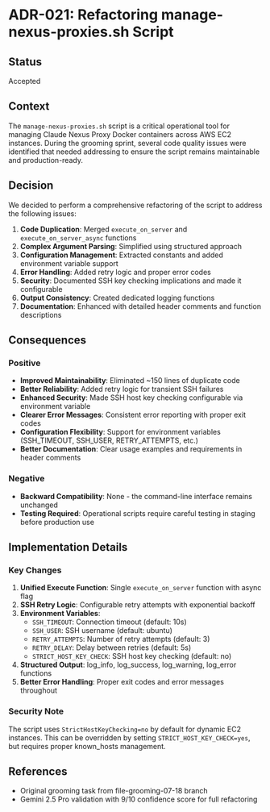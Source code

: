 # ADR-021: Refactoring manage-nexus-proxies.sh Script

## Status

Accepted

## Context

The `manage-nexus-proxies.sh` script is a critical operational tool for managing Claude Nexus Proxy Docker containers across AWS EC2 instances. During the grooming sprint, several code quality issues were identified that needed addressing to ensure the script remains maintainable and production-ready.

## Decision

We decided to perform a comprehensive refactoring of the script to address the following issues:

1. **Code Duplication**: Merged `execute_on_server` and `execute_on_server_async` functions
2. **Complex Argument Parsing**: Simplified using structured approach
3. **Configuration Management**: Extracted constants and added environment variable support
4. **Error Handling**: Added retry logic and proper error codes
5. **Security**: Documented SSH key checking implications and made it configurable
6. **Output Consistency**: Created dedicated logging functions
7. **Documentation**: Enhanced with detailed header comments and function descriptions

## Consequences

### Positive

- **Improved Maintainability**: Eliminated ~150 lines of duplicate code
- **Better Reliability**: Added retry logic for transient SSH failures
- **Enhanced Security**: Made SSH host key checking configurable via environment variable
- **Clearer Error Messages**: Consistent error reporting with proper exit codes
- **Configuration Flexibility**: Support for environment variables (SSH_TIMEOUT, SSH_USER, RETRY_ATTEMPTS, etc.)
- **Better Documentation**: Clear usage examples and requirements in header comments

### Negative

- **Backward Compatibility**: None - the command-line interface remains unchanged
- **Testing Required**: Operational scripts require careful testing in staging before production use

## Implementation Details

### Key Changes

1. **Unified Execute Function**: Single `execute_on_server` function with async flag
2. **SSH Retry Logic**: Configurable retry attempts with exponential backoff
3. **Environment Variables**:
   - `SSH_TIMEOUT`: Connection timeout (default: 10s)
   - `SSH_USER`: SSH username (default: ubuntu)
   - `RETRY_ATTEMPTS`: Number of retry attempts (default: 3)
   - `RETRY_DELAY`: Delay between retries (default: 5s)
   - `STRICT_HOST_KEY_CHECK`: SSH host key checking (default: no)
4. **Structured Output**: log_info, log_success, log_warning, log_error functions
5. **Better Error Handling**: Proper exit codes and error messages throughout

### Security Note

The script uses `StrictHostKeyChecking=no` by default for dynamic EC2 instances. This can be overridden by setting `STRICT_HOST_KEY_CHECK=yes`, but requires proper known_hosts management.

## References

- Original grooming task from file-grooming-07-18 branch
- Gemini 2.5 Pro validation with 9/10 confidence score for full refactoring

